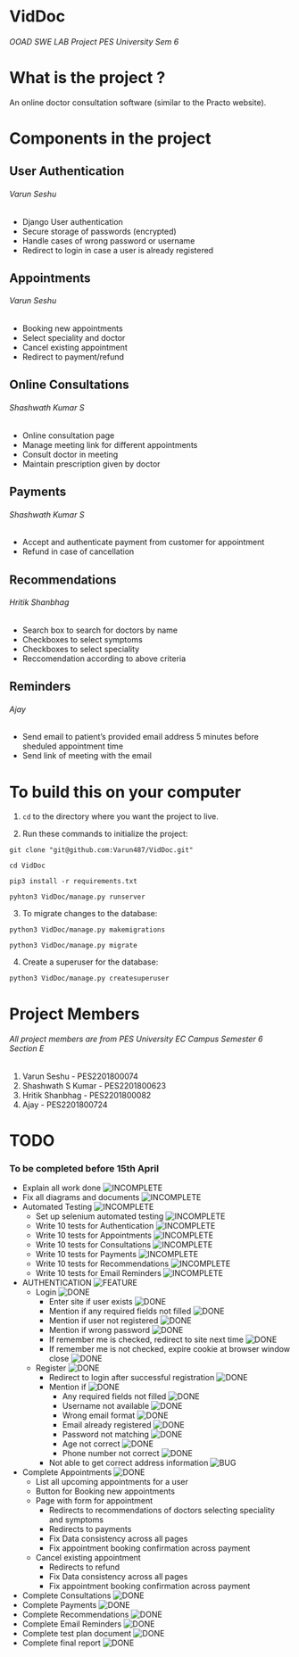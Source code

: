# VidDoc
###### OOAD SWE LAB Project PES University Sem 6 

# What is the project ?

An online doctor consultation software (similar to the Practo website).

# Components in the project

## User Authentication
###### Varun Seshu
- Django User authentication
- Secure storage of passwords (encrypted)
- Handle cases of wrong password or username
- Redirect to login in case a user is already registered

## Appointments
###### Varun Seshu
- Booking new appointments
- Select speciality and doctor
- Cancel existing appointment
- Redirect to payment/refund

## Online Consultations
###### Shashwath Kumar S
- Online consultation page
- Manage meeting link for different appointments
- Consult doctor in meeting
- Maintain prescription given by doctor

## Payments
###### Shashwath Kumar S
- Accept and authenticate payment from customer for appointment
- Refund in case of cancellation

## Recommendations
###### Hritik Shanbhag
- Search box to search for doctors by name
- Checkboxes to select symptoms
- Checkboxes to select speciality
- Reccomendation according to above criteria

## Reminders
###### Ajay
- Send email to patient’s provided email address 5 minutes before sheduled appointment time
- Send link of meeting with the email

# To build this on your computer

1. ```cd``` to the directory where you want the project to live.

2. Run these commands to initialize the project:

```
git clone "git@github.com:Varun487/VidDoc.git"

cd VidDoc

pip3 install -r requirements.txt

pyhton3 VidDoc/manage.py runserver
```
3. To migrate changes to the database:
```
python3 VidDoc/manage.py makemigrations

python3 VidDoc/manage.py migrate
```
4. Create a superuser for the database:
```
python3 VidDoc/manage.py createsuperuser
```

# Project Members
###### All project members are from PES University EC Campus Semester 6 Section E

1. Varun Seshu - PES2201800074
2. Shashwath S Kumar - PES2201800623 
3. Hritik Shanbhag - PES2201800082
4. Ajay - PES2201800724

# TODO
### To be completed before 15th April
- Explain all work done  ![INCOMPLETE](https://img.shields.io/badge/MEETING-INCOMPLETE-orange)
- Fix all diagrams and documents  ![INCOMPLETE](https://img.shields.io/badge/DOC-INCOMPLETE-orange)
- Automated Testing  ![INCOMPLETE](https://img.shields.io/badge/FEATURE-INCOMPLETE-orange)
    - Set up selenium automated testing ![INCOMPLETE](https://img.shields.io/badge/INCOMPLETE-orange)
    - Write 10 tests for Authentication  ![INCOMPLETE](https://img.shields.io/badge/INCOMPLETE-orange)
    - Write 10 tests for Appointments ![INCOMPLETE](https://img.shields.io/badge/INCOMPLETE-orange)
    - Write 10 tests for Consultations ![INCOMPLETE](https://img.shields.io/badge/INCOMPLETE-orange)
    - Write 10 tests for Payments ![INCOMPLETE](https://img.shields.io/badge/INCOMPLETE-orange)
    - Write 10 tests for Recommendations ![INCOMPLETE](https://img.shields.io/badge/INCOMPLETE-orange)
    - Write 10 tests for Email Reminders ![INCOMPLETE](https://img.shields.io/badge/INCOMPLETE-orange)
- AUTHENTICATION ![FEATURE](https://img.shields.io/badge/FEATURE-COMPLETE-brightgreen)
  - Login ![DONE](https://img.shields.io/badge/DONE-brightgreen)
    - Enter site if user exists ![DONE](https://img.shields.io/badge/DONE-brightgreen)
    - Mention if any required fields not filled ![DONE](https://img.shields.io/badge/DONE-brightgreen)
    - Mention if user not registered ![DONE](https://img.shields.io/badge/DONE-brightgreen)
    - Mention if wrong password ![DONE](https://img.shields.io/badge/DONE-brightgreen)
    - If remember me is checked, redirect to site next time ![DONE](https://img.shields.io/badge/DONE-brightgreen)
    - If remember me is not checked, expire cookie at browser window close ![DONE](https://img.shields.io/badge/DONE-brightgreen)
  - Register ![DONE](https://img.shields.io/badge/DONE-brightgreen)
    - Redirect to login after successful registration ![DONE](https://img.shields.io/badge/DONE-brightgreen)
    - Mention if ![DONE](https://img.shields.io/badge/DONE-brightgreen)
      - Any required fields not filled ![DONE](https://img.shields.io/badge/DONE-brightgreen)
      - Username not available ![DONE](https://img.shields.io/badge/DONE-brightgreen)
      - Wrong email format ![DONE](https://img.shields.io/badge/DONE-brightgreen)
      - Email already registered ![DONE](https://img.shields.io/badge/DONE-brightgreen)
      - Password not matching ![DONE](https://img.shields.io/badge/DONE-brightgreen)
      - Age not correct ![DONE](https://img.shields.io/badge/DONE-brightgreen)
      - Phone number not correct ![DONE](https://img.shields.io/badge/DONE-brightgreen)
    - Not able to get correct address information ![BUG](https://img.shields.io/badge/BUG-FIXED-brightgreen)
- Complete Appointments ![DONE](https://img.shields.io/badge/FEATURE-INCOMPLETE-red)
  - List all upcoming appointments for a user  
  - Button for Booking new appointments
  - Page with form for appointment
    - Redirects to recommendations of doctors selecting speciality and symptoms
    - Redirects to payments
    - Fix Data consistency across all pages
    - Fix appointment booking confirmation across payment
  - Cancel existing appointment
    - Redirects to refund
    - Fix Data consistency across all pages
    - Fix appointment booking confirmation across payment
- Complete Consultations  ![DONE](https://img.shields.io/badge/FEATURE-INCOMPLETE-red)
- Complete Payments  ![DONE](https://img.shields.io/badge/FEATURE-INCOMPLETE-red)
- Complete Recommendations  ![DONE](https://img.shields.io/badge/FEATURE-INCOMPLETE-red)
- Complete Email Reminders  ![DONE](https://img.shields.io/badge/FEATURE-INCOMPLETE-red)
- Complete test plan document  ![DONE](https://img.shields.io/badge/DOC-INCOMPLETE-red)
- Complete final report  ![DONE](https://img.shields.io/badge/DOC-INCOMPLETE-red)
